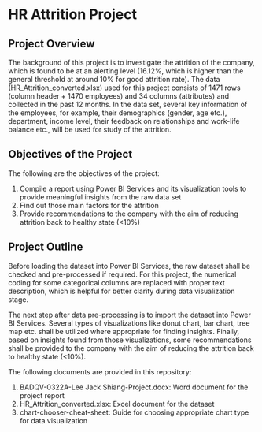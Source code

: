 # HR Attrition Project

## Project Overview
The background of this project is to investigate the attrition of the company, which is found to be at an alerting level (16.12%, which is higher than the general threshold at around 10% for good attrition rate). The data (HR_Attrition_converted.xlsx) used for this project consists of 1471 rows (column header + 1470 employees) and 34 columns (attributes) and collected in the past 12 months. In the data set, several key information of the employees, for example, their demographics (gender, age etc.), department, income level, their feedback on relationships and work-life balance etc., will be used for study of the attrition.

## Objectives of the Project
The following are the objectives of the project:
   1. Compile a report using Power BI Services and its visualization tools to provide meaningful insights from the raw data set
   2. Find out those main factors for the attrition
   3. Provide recommendations to the company with the aim of reducing attrition back to healthy state (<10%)

## Project Outline
Before loading the dataset into Power BI Services, the raw dataset shall be checked and pre-processed if required. For this project, the numerical coding for some categorical columns are replaced with proper text description, which is helpful for better clarity during data visualization stage.

The next step after data pre-processing is to import the dataset into Power BI Services. Several types of visualizations like donut chart, bar chart, tree map etc. shall be utilized where appropriate for finding insights. Finally, based on insights found from those visualizations, some recommendations shall be provided to the company with the aim of reducing the attrition back to healthy state (<10%).

The following documents are provided in this repository:
   1. BADQV-0322A-Lee Jack Shiang-Project.docx: Word document for the project report
   2. HR_Attrition_converted.xlsx: Excel document for the dataset
   3.	chart-chooser-cheat-sheet: Guide for choosing appropriate chart type for data visualization

